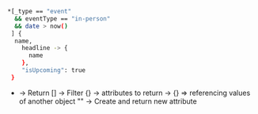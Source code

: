 ```bash
*[_type == "event"
  && eventType == "in-person"
  && date > now()
 ] {
  name,
    headline -> {
      name
    },
    "isUpcoming": true
 }
```

- -> Return
  [] -> Filter
  {} -> attributes to return
  -> {} => referencing values of another object
  "" -> Create and return new attribute
